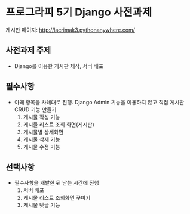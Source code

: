 # 프로그라피 5기 Django 사전과제

게시판 페이지: http://lacrimak3.pythonanywhere.com/

## 사전과제 주제
- Django를 이용한 게시판 제작, 서버 배포  

## 필수사항

* 아래 항목을 차례대로 진행. Django Admin 기능을 이용하지 않고 직접 게시판 CRUD 기능 만들기  
    1. 게시물 작성 기능  
    2. 게시물 리스트 조회 화면(게시판)  
    3. 게시물별 상세화면  
    4. 게시물 삭제 기능  
    5. 게시물 수정 기능

## 선택사항
* 필수사항을 개발한 뒤 남는 시간에 진행  
    1. 서버 배포  
    2. 게시물 리스트 조회화면 꾸미기  
    3. 게시물 댓글 기능  